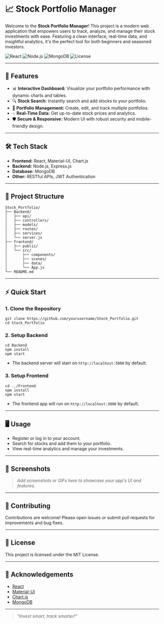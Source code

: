 ﻿# 📈 Stock Portfolio Manager

Welcome to the **Stock Portfolio Manager**! This project is a modern web application that empowers users to track, analyze, and manage their stock investments with ease. Featuring a clean interface, real-time data, and insightful analytics, it's the perfect tool for both beginners and seasoned investors.

![React](https://img.shields.io/badge/Frontend-React-blue?logo=react)
![Node.js](https://img.shields.io/badge/Backend-Node.js-green?logo=node.js)
![MongoDB](https://img.shields.io/badge/Database-MongoDB-brightgreen?logo=mongodb)
![License](https://img.shields.io/badge/license-MIT-blue.svg)

---

## 🚀 Features
- 📊 **Interactive Dashboard:** Visualize your portfolio performance with dynamic charts and tables.
- 🔍 **Stock Search:** Instantly search and add stocks to your portfolio.
- 🏦 **Portfolio Management:** Create, edit, and track multiple portfolios.
- 💡 **Real-Time Data:** Get up-to-date stock prices and analytics.
- 🛡️ **Secure & Responsive:** Modern UI with robust security and mobile-friendly design.

---

## 🛠️ Tech Stack
- **Frontend:** React, Material-UI, Chart.js
- **Backend:** Node.js, Express.js
- **Database:** MongoDB
- **Other:** RESTful APIs, JWT Authentication

---

## 📂 Project Structure
```
Stock_Portfolio/
├── Backend/
│   ├── api/
│   ├── controllers/
│   ├── models/
│   ├── routes/
│   ├── services/
│   └── server.js
├── Frontend/
│   ├── public/
│   └── src/
│       ├── components/
│       ├── scenes/
│       ├── data/
│       └── App.js
└── README.md
```

---

## ⚡ Quick Start

### 1. Clone the Repository
```
git clone https://github.com/yourusername/Stock_Portfolio.git
cd Stock_Portfolio
```

### 2. Setup Backend
```
cd Backend
npm install
npm start
```
- The backend server will start on `http://localhost:5000` by default.

### 3. Setup Frontend
```
cd ../Frontend
npm install
npm start
```
- The frontend app will run on `http://localhost:3000` by default.

---

## 🖥️ Usage
- Register or log in to your account.
- Search for stocks and add them to your portfolio.
- View real-time analytics and manage your investments.

---

## 🌟 Screenshots
> _Add screenshots or GIFs here to showcase your app's UI and features._

---

## 🤝 Contributing
Contributions are welcome! Please open issues or submit pull requests for improvements and bug fixes.

---

## 📄 License
This project is licensed under the MIT License.

---

## 🙌 Acknowledgements
- [React](https://reactjs.org/)
- [Material-UI](https://mui.com/)
- [Chart.js](https://www.chartjs.org/)
- [MongoDB](https://www.mongodb.com/)

---

> _"Invest smart, track smarter!"_
